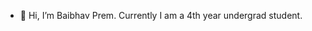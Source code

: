 - 👋 Hi, I’m Baibhav Prem.
  Currently I am a 4th year undergrad student.
  

<!---
baibhavprem/baibhavprem is a ✨ special ✨ repository because its `README.md` (this file) appears on your GitHub profile.
You can click the Preview link to take a look at your changes.
--->
